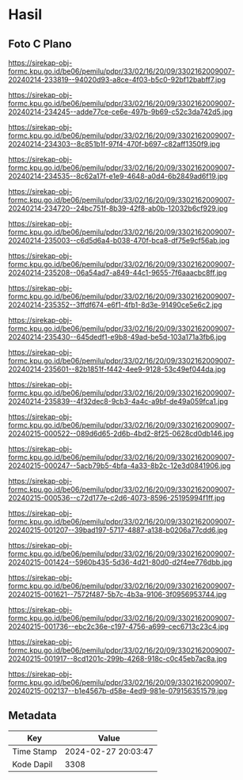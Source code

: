 # Hasil

## Foto C Plano

https://sirekap-obj-formc.kpu.go.id/be06/pemilu/pdpr/33/02/16/20/09/3302162009007-20240214-233819--94020d93-a8ce-4f03-b5c0-92bf12babff7.jpg

https://sirekap-obj-formc.kpu.go.id/be06/pemilu/pdpr/33/02/16/20/09/3302162009007-20240214-234245--adde77ce-ce6e-497b-9b69-c52c3da742d5.jpg

https://sirekap-obj-formc.kpu.go.id/be06/pemilu/pdpr/33/02/16/20/09/3302162009007-20240214-234303--8c851b1f-97f4-470f-b697-c82aff1350f9.jpg

https://sirekap-obj-formc.kpu.go.id/be06/pemilu/pdpr/33/02/16/20/09/3302162009007-20240214-234535--8c62a17f-e1e9-4648-a0d4-6b2849ad6f19.jpg

https://sirekap-obj-formc.kpu.go.id/be06/pemilu/pdpr/33/02/16/20/09/3302162009007-20240214-234720--24bc751f-8b39-42f8-ab0b-12032b6cf929.jpg

https://sirekap-obj-formc.kpu.go.id/be06/pemilu/pdpr/33/02/16/20/09/3302162009007-20240214-235003--c6d5d6a4-b038-470f-bca8-df75e9cf56ab.jpg

https://sirekap-obj-formc.kpu.go.id/be06/pemilu/pdpr/33/02/16/20/09/3302162009007-20240214-235208--06a54ad7-a849-44c1-9655-7f6aaacbc8ff.jpg

https://sirekap-obj-formc.kpu.go.id/be06/pemilu/pdpr/33/02/16/20/09/3302162009007-20240214-235352--3ffdf674-e6f1-4fb1-8d3e-91490ce5e6c2.jpg

https://sirekap-obj-formc.kpu.go.id/be06/pemilu/pdpr/33/02/16/20/09/3302162009007-20240214-235430--645dedf1-e9b8-49ad-be5d-103a171a3fb6.jpg

https://sirekap-obj-formc.kpu.go.id/be06/pemilu/pdpr/33/02/16/20/09/3302162009007-20240214-235601--82b1851f-f442-4ee9-9128-53c49ef044da.jpg

https://sirekap-obj-formc.kpu.go.id/be06/pemilu/pdpr/33/02/16/20/09/3302162009007-20240214-235839--4f32dec8-9cb3-4a4c-a9bf-de49a059fca1.jpg

https://sirekap-obj-formc.kpu.go.id/be06/pemilu/pdpr/33/02/16/20/09/3302162009007-20240215-000522--089d6d65-2d6b-4bd2-8f25-0628cd0db146.jpg

https://sirekap-obj-formc.kpu.go.id/be06/pemilu/pdpr/33/02/16/20/09/3302162009007-20240215-000247--5acb79b5-4bfa-4a33-8b2c-12e3d0841906.jpg

https://sirekap-obj-formc.kpu.go.id/be06/pemilu/pdpr/33/02/16/20/09/3302162009007-20240215-000536--c72d177e-c2d6-4073-8596-25195994f1ff.jpg

https://sirekap-obj-formc.kpu.go.id/be06/pemilu/pdpr/33/02/16/20/09/3302162009007-20240215-001207--39bad197-5717-4887-a138-b0206a77cdd6.jpg

https://sirekap-obj-formc.kpu.go.id/be06/pemilu/pdpr/33/02/16/20/09/3302162009007-20240215-001424--5960b435-5d36-4d21-80d0-d2f4ee776dbb.jpg

https://sirekap-obj-formc.kpu.go.id/be06/pemilu/pdpr/33/02/16/20/09/3302162009007-20240215-001621--7572f487-5b7c-4b3a-9106-3f0956953744.jpg

https://sirekap-obj-formc.kpu.go.id/be06/pemilu/pdpr/33/02/16/20/09/3302162009007-20240215-001736--ebc2c36e-c197-4756-a699-cec6713c23c4.jpg

https://sirekap-obj-formc.kpu.go.id/be06/pemilu/pdpr/33/02/16/20/09/3302162009007-20240215-001917--8cd1201c-299b-4268-918c-c0c45eb7ac8a.jpg

https://sirekap-obj-formc.kpu.go.id/be06/pemilu/pdpr/33/02/16/20/09/3302162009007-20240215-002137--b1e4567b-d58e-4ed9-981e-079156351579.jpg


## Metadata

| Key        | Value               |
| ---------- | ------------------- |
| Time Stamp | 2024-02-27 20:03:47 |
| Kode Dapil | 3308                |



